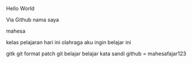 Hello World

Via Github
nama saya

mahesa

kelas
pelajaran
hari ini
olahraga
aku ingin belajar ini


gitk
git format patch 
git belajar
belajar
kata sandi github = mahesafajar123
